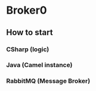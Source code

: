 # Broker0
## How to start
### CSharp (logic)
### Java (Camel instance)
### RabbitMQ (Message Broker)
